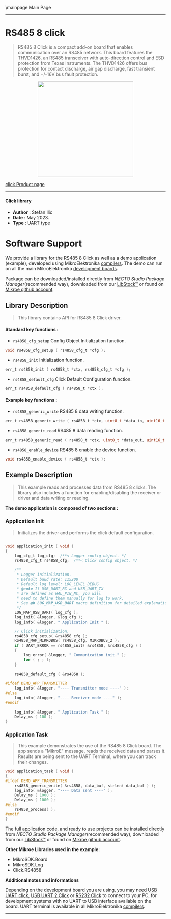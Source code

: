\mainpage Main Page

---
# RS485 8 click

> RS485 8 Click is a compact add-on board that enables communication over an RS485 network. This board features the THVD1426, an RS485 transceiver with auto-direction control and ESD protection from Texas Instruments. The THVD1426 offers bus protection for contact discharge, air gap discharge, fast transient burst, and +/-16V bus fault protection.

<p align="center">
  <img src="https://download.mikroe.com/images/click_for_ide/rs4858_click.png" height=300px>
</p>

[click Product page](https://www.mikroe.com/rs485-8-click)

---


#### Click library

- **Author**        : Stefan Ilic
- **Date**          : May 2023.
- **Type**          : UART type


# Software Support

We provide a library for the RS485 8 Click
as well as a demo application (example), developed using MikroElektronika
[compilers](https://www.mikroe.com/necto-studio).
The demo can run on all the main MikroElektronika [development boards](https://www.mikroe.com/development-boards).

Package can be downloaded/installed directly from *NECTO Studio Package Manager*(recommended way), downloaded from our [LibStock&trade;](https://libstock.mikroe.com) or found on [Mikroe github account](https://github.com/MikroElektronika/mikrosdk_click_v2/tree/master/clicks).

## Library Description

> This library contains API for RS485 8 Click driver.

#### Standard key functions :

- `rs4858_cfg_setup` Config Object Initialization function.
```c
void rs4858_cfg_setup ( rs4858_cfg_t *cfg );
```

- `rs4858_init` Initialization function.
```c
err_t rs4858_init ( rs4858_t *ctx, rs4858_cfg_t *cfg );
```

- `rs4858_default_cfg` Click Default Configuration function.
```c
err_t rs4858_default_cfg ( rs4858_t *ctx );
```

#### Example key functions :

- `rs4858_generic_write` RS485 8 data writing function.
```c
err_t rs4858_generic_write ( rs4858_t *ctx, uint8_t *data_in, uint16_t len );
```

- `rs4858_generic_read` RS485 8 data reading function.
```c
err_t rs4858_generic_read ( rs4858_t *ctx, uint8_t *data_out, uint16_t len );
```

- `rs4858_enable_device` RS485 8 enable the device function.
```c
void rs4858_enable_device ( rs4858_t *ctx );
```

## Example Description

> This example reads and processes data from RS485 8 clicks.
  The library also includes a function for enabling/disabling 
  the receiver or driver and data writing or reading.

**The demo application is composed of two sections :**

### Application Init

> Initializes the driver and performs the click default configuration.

```c

void application_init ( void ) 
{
    log_cfg_t log_cfg;  /**< Logger config object. */
    rs4858_cfg_t rs4858_cfg;  /**< Click config object. */

    /** 
     * Logger initialization.
     * Default baud rate: 115200
     * Default log level: LOG_LEVEL_DEBUG
     * @note If USB_UART_RX and USB_UART_TX 
     * are defined as HAL_PIN_NC, you will 
     * need to define them manually for log to work. 
     * See @b LOG_MAP_USB_UART macro definition for detailed explanation.
     */
    LOG_MAP_USB_UART( log_cfg );
    log_init( &logger, &log_cfg );
    log_info( &logger, " Application Init " );

    // Click initialization.
    rs4858_cfg_setup( &rs4858_cfg );
    RS4858_MAP_MIKROBUS( rs4858_cfg, MIKROBUS_2 );
    if ( UART_ERROR == rs4858_init( &rs4858, &rs4858_cfg ) ) 
    {
        log_error( &logger, " Communication init." );
        for ( ; ; );
    }
    
    rs4858_default_cfg ( &rs4858 );
    
#ifdef DEMO_APP_TRANSMITTER
    log_info( &logger, "---- Transmitter mode ----" );
#else
    log_info( &logger, "---- Receiver mode ----" );
#endif 
    
    log_info( &logger, " Application Task " );
    Delay_ms ( 100 );
}

```

### Application Task

> This example demonstrates the use of the RS485 8 Click board.
  The app sends a "MikroE" message, reads the received data and parses it.
  Results are being sent to the UART Terminal, where you can track their changes.

```c
void application_task ( void ) 
{
#ifdef DEMO_APP_TRANSMITTER
    rs4858_generic_write( &rs4858, data_buf, strlen( data_buf ) );
    log_info( &logger, "---- Data sent ----" );
    Delay_ms ( 1000 );
    Delay_ms ( 1000 );
#else
    rs4858_process( );
#endif 
}
```

The full application code, and ready to use projects can be installed directly from *NECTO Studio Package Manager*(recommended way), downloaded from our [LibStock&trade;](https://libstock.mikroe.com) or found on [Mikroe github account](https://github.com/MikroElektronika/mikrosdk_click_v2/tree/master/clicks).

**Other Mikroe Libraries used in the example:**

- MikroSDK.Board
- MikroSDK.Log
- Click.RS4858

**Additional notes and informations**

Depending on the development board you are using, you may need
[USB UART click](https://www.mikroe.com/usb-uart-click),
[USB UART 2 Click](https://www.mikroe.com/usb-uart-2-click) or
[RS232 Click](https://www.mikroe.com/rs232-click) to connect to your PC, for
development systems with no UART to USB interface available on the board. UART
terminal is available in all MikroElektronika
[compilers](https://shop.mikroe.com/compilers).

---
